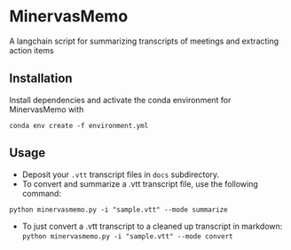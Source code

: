# MinervasMemo
A langchain script for summarizing transcripts of meetings and extracting action items

## Installation
Install dependencies and activate the conda environment for MinervasMemo with  

`conda env create -f environment.yml`

## Usage
- Deposit your `.vtt` transcript files in `docs` subdirectory.
- To convert and summarize a .vtt transcript file, use the following command:

`python minervasmemo.py -i "sample.vtt" --mode summarize`
- To just convert a .vtt transcript to a cleaned up transcript in markdown:
`python minervasmemo.py -i "sample.vtt" --mode convert`
